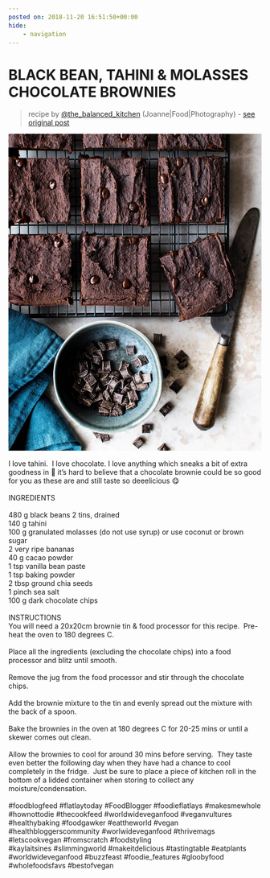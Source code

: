 ```yaml
---
posted on: 2018-11-20 16:51:50+00:00
hide:
    - navigation
---
```


# BLACK BEAN, TAHINI & MOLASSES CHOCOLATE BROWNIES  

> recipe by [@the_balanced_kitchen](https://www.instagram.com/the_balanced_kitchen/) 
(Joanne|Food|Photography) - [see original post](https://instagram.com/p/BqaNXUznQNu)

![](../img/the_balanced_kitchen_20-11-2018_1611.png)

I love tahini.  I love chocolate. I love anything which sneaks a bit of extra goodness in 🤫 it’s hard to believe that a chocolate brownie could be so good for you as these are and still taste so deeelicious 😋\
\
INGREDIENTS\
\
480 g black beans 2 tins, drained\
140 g tahini\
100 g granulated molasses (do not use syrup) or use coconut or brown sugar\
2 very ripe bananas\
40 g cacao powder\
1 tsp vanilla bean paste\
1 tsp baking powder\
2 tbsp ground chia seeds\
1 pinch sea salt\
100 g dark chocolate chips\
\
INSTRUCTIONS\
You will need a 20x20cm brownie tin & food processor for this recipe.  Pre-heat the oven to 180 degrees C.\
\
Place all the ingredients (excluding the chocolate chips) into a food processor and blitz until smooth.\
\
Remove the jug from the food processor and stir through the chocolate chips.\
\
Add the brownie mixture to the tin and evenly spread out the mixture with the back of a spoon.\
\
Bake the brownies in the oven at 180 degrees C for 20-25 mins or until a skewer comes out clean.\
\
Allow the brownies to cool for around 30 mins before serving.  They taste even better the following day when they have had a chance to cool completely in the fridge.  Just be sure to place a piece of kitchen roll in the bottom of a lidded container when storing to collect any moisture/condensation.\
\
\#foodblogfeed \#flatlaytoday \#FoodBlogger \#foodieflatlays \#makesmewhole \#hownottodie \#thecookfeed \#worldwideveganfood \#veganvultures \#healthybaking \#foodgawker \#eattheworld \#vegan \#healthbloggerscommunity \#worlwideveganfood \#thrivemags \#letscookvegan \#fromscratch \#foodstyling\
\#kaylaitsines \#slimmingworld \#makeitdelicious \#tastingtable \#eatplants \#worldwideveganfood \#buzzfeast \#foodie_features \#gloobyfood \#wholefoodsfavs \#bestofvegan 